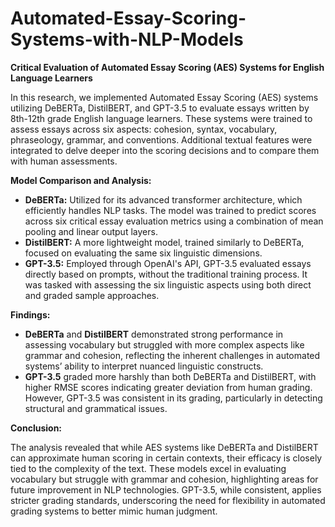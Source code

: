 # Automated-Essay-Scoring-Systems-with-NLP-Models

**Critical Evaluation of Automated Essay Scoring (AES) Systems for English Language Learners**

In this research, we implemented Automated Essay Scoring (AES) systems utilizing DeBERTa, DistilBERT, and GPT-3.5 to evaluate essays written by 8th-12th grade English language learners. These systems were trained to assess essays across six aspects: cohesion, syntax, vocabulary, phraseology, grammar, and conventions. Additional textual features were integrated to delve deeper into the scoring decisions and to compare them with human assessments.


**Model Comparison and Analysis:**

- **DeBERTa:** Utilized for its advanced transformer architecture, which efficiently handles NLP tasks. The model was trained to predict scores across six critical essay evaluation metrics using a combination of mean pooling and linear output layers.
- **DistilBERT:** A more lightweight model, trained similarly to DeBERTa, focused on evaluating the same six linguistic dimensions.
- **GPT-3.5:** Employed through OpenAI's API, GPT-3.5 evaluated essays directly based on prompts, without the traditional training process. It was tasked with assessing the six linguistic aspects using both direct and graded sample approaches.

**Findings:**

- **DeBERTa** and **DistilBERT** demonstrated strong performance in assessing vocabulary but struggled with more complex aspects like grammar and cohesion, reflecting the inherent challenges in automated systems’ ability to interpret nuanced linguistic constructs.
- **GPT-3.5** graded more harshly than both DeBERTa and DistilBERT, with higher RMSE scores indicating greater deviation from human grading. However, GPT-3.5 was consistent in its grading, particularly in detecting structural and grammatical issues.

**Conclusion:**

The analysis revealed that while AES systems like DeBERTa and DistilBERT can approximate human scoring in certain contexts, their efficacy is closely tied to the complexity of the text. These models excel in evaluating vocabulary but struggle with grammar and cohesion, highlighting areas for future improvement in NLP technologies. GPT-3.5, while consistent, applies stricter grading standards, underscoring the need for flexibility in automated grading systems to better mimic human judgment.
